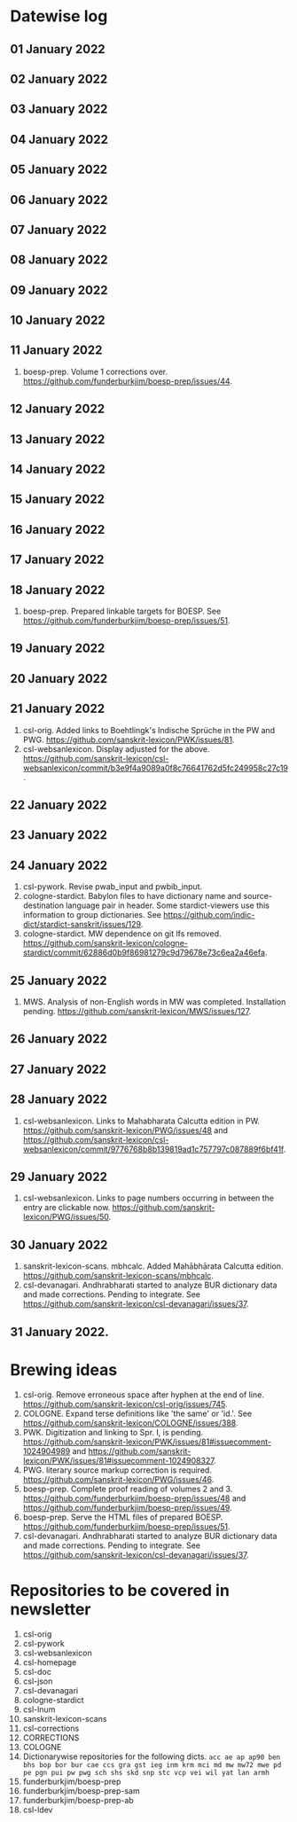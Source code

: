 # Datewise log

## 01 January 2022

## 02 January 2022

## 03 January 2022


## 04 January 2022


## 05 January 2022


## 06 January 2022


## 07 January 2022

## 08 January 2022


## 09 January 2022


## 10 January 2022


## 11 January 2022

1. boesp-prep. Volume 1 corrections over. https://github.com/funderburkjim/boesp-prep/issues/44.

## 12 January 2022

## 13 January 2022


## 14 January 2022


## 15 January 2022


## 16 January 2022

## 17 January 2022


## 18 January 2022

1. boesp-prep. Prepared linkable targets for BOESP. See https://github.com/funderburkjim/boesp-prep/issues/51.

## 19 January 2022


## 20 January 2022


## 21 January 2022

1. csl-orig. Added links to Boehtlingk's Indische Sprüche in the PW and PWG. https://github.com/sanskrit-lexicon/PWK/issues/81.
2. csl-websanlexicon. Display adjusted for the above. https://github.com/sanskrit-lexicon/csl-websanlexicon/commit/b3e9f4a9089a0f8c76641762d5fc249958c27c19.

## 22 January 2022

## 23 January 2022


## 24 January 2022

1. csl-pywork. Revise pwab_input and pwbib_input. 
2. cologne-stardict. Babylon files to have dictionary name and source-destination language pair in header. Some stardict-viewers use this information to group dictionaries. See https://github.com/indic-dict/stardict-sanskrit/issues/129.
3. cologne-stardict. MW dependence on git lfs removed. https://github.com/sanskrit-lexicon/cologne-stardict/commit/62886d0b9f86981279c9d79678e73c6ea2a46efa.

## 25 January 2022

1. MWS. Analysis of non-English words in MW was completed. Installation pending. https://github.com/sanskrit-lexicon/MWS/issues/127.

## 26 January 2022


## 27 January 2022


## 28 January 2022

1. csl-websanlexicon. Links to Mahabharata Calcutta edition in PW. https://github.com/sanskrit-lexicon/PWG/issues/48 and https://github.com/sanskrit-lexicon/csl-websanlexicon/commit/9776768b8b139819ad1c757797c087889f6bf41f. 

## 29 January 2022

1. csl-websanlexicon. Links to page numbers occurring in between the entry are clickable now. https://github.com/sanskrit-lexicon/PWG/issues/50.

## 30 January 2022

1. sanskrit-lexicon-scans. mbhcalc. Added Mahābhārata Calcutta edition. https://github.com/sanskrit-lexicon-scans/mbhcalc.
2. csl-devanagari. Andhrabharati started to analyze BUR dictionary data and made corrections. Pending to integrate. See https://github.com/sanskrit-lexicon/csl-devanagari/issues/37.

## 31 January 2022.


# Brewing ideas

1. csl-orig. Remove erroneous space after hyphen at the end of line. https://github.com/sanskrit-lexicon/csl-orig/issues/745.
2. COLOGNE. Expand terse definitions like 'the same' or 'id.'. See https://github.com/sanskrit-lexicon/COLOGNE/issues/388.
3. PWK. Digitization and linking to Spr. I, is pending. https://github.com/sanskrit-lexicon/PWK/issues/81#issuecomment-1024904989 and https://github.com/sanskrit-lexicon/PWK/issues/81#issuecomment-1024908327.
4. PWG. literary source markup correction is required. https://github.com/sanskrit-lexicon/PWG/issues/46.
5. boesp-prep. Complete proof reading of volumes 2 and 3. https://github.com/funderburkjim/boesp-prep/issues/48 and https://github.com/funderburkjim/boesp-prep/issues/49.
6. boesp-prep. Serve the HTML files of prepared BOESP. https://github.com/funderburkjim/boesp-prep/issues/51.
7. csl-devanagari. Andhrabharati started to analyze BUR dictionary data and made corrections. Pending to integrate. See https://github.com/sanskrit-lexicon/csl-devanagari/issues/37.


# Repositories to be covered in newsletter

1. csl-orig
2. csl-pywork
3. csl-websanlexicon
4. csl-homepage
5. csl-doc
6. csl-json
7. csl-devanagari
8. cologne-stardict
9. csl-lnum
10. sanskrit-lexicon-scans
11. csl-corrections
12. CORRECTIONS
13. COLOGNE
14. Dictionarywise repositories for the following dicts. 
`acc ae ap ap90 ben bhs bop bor bur cae ccs gra gst ieg inm krm mci md mw mw72 mwe pd pe pgn pui pw pwg sch shs skd snp stc vcp vei wil yat lan armh`
15. funderburkjim/boesp-prep
16. funderburkjim/boesp-prep-sam
17. funderburkjim/boesp-prep-ab
18. csl-ldev
